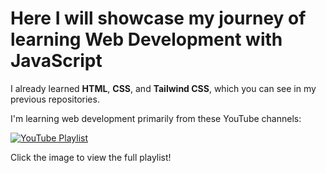 # Here I will showcase my journey of learning Web Development with JavaScript

I already learned **HTML**, **CSS**, and **Tailwind CSS**, which you can see in my previous repositories.

I'm learning web development primarily from these YouTube channels:

[![YouTube Playlist](https://img.youtube.com/vi/0wqrsOZwr0I/hqdefault.jpg)](https://www.youtube.com/playlist?list=PLDzeHZWIZsTo0wSBcg4-NMIbC0L8evLrD)

Click the image to view the full playlist!
